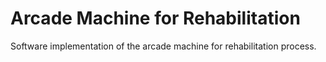 # Arcade Machine for Rehabilitation
Software implementation of the arcade machine for rehabilitation process.

